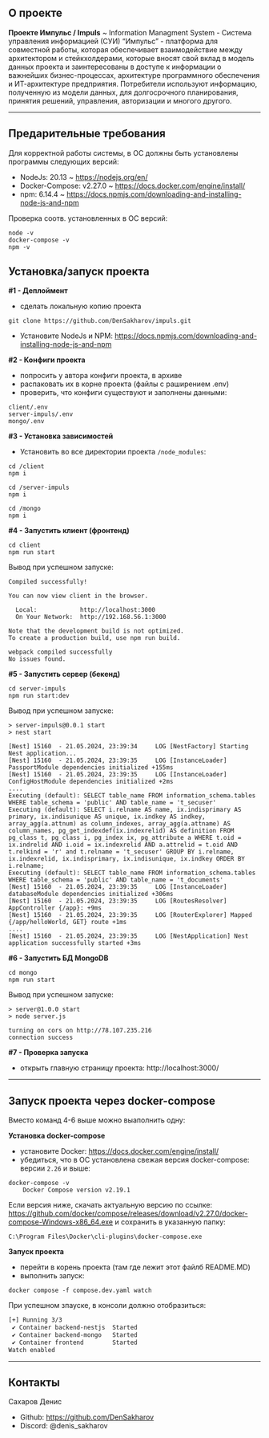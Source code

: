 ## О проекте

**Проекте Импульс / Impuls** ~ Information Managment System -
Система управления информацией (СУИ) “Импульс” - платформа для совместной работы, которая обеспечивает взаимодействие между архитектором и стейкхолдерами, которые вносят свой вклад в модель данных проекта и заинтересованы в доступе к информации о важнейших бизнес-процессах, архитектуре программного обеспечения и ИТ-архитектуре предприятия. Потребители используют информацию, полученную из модели данных, для долгосрочного планирования, принятия решений, управления, авторизации и многого другого.

-----------------------------------------

## Предарительные требования
Для корректной работы системы, в ОС должны быть установлены программы следующих версий: 
- NodeJs: 20.13  ~ https://nodejs.org/en/
- Docker-Compose: v2.27.0 ~ https://docs.docker.com/engine/install/
- npm: 6.14.4 ~ https://docs.npmjs.com/downloading-and-installing-node-js-and-npm

Проверка соотв. установленных в ОС версий: 
```
node -v
docker-compose -v
npm -v
```

## Установка/запуск проекта

**#1 - Деплоймент**
- сделать локальную копию проекта
``` 
git clone https://github.com/DenSakharov/impuls.git
```
- Установите NodeJs и NPM: https://docs.npmjs.com/downloading-and-installing-node-js-and-npm  

**#2 - Конфиги проекта**
- попросить у автора конфиги проекта, в архиве
- распаковать их в корне проекта (файлы с раширением .env)
- проверить, что конфиги существуют и заполнены данными:
```
client/.env
server-impuls/.env
mongo/.env
``` 

**#3 - Установка зависимостей**
- Установить во все директории проекта ``/node_modules``:
```
cd /client 
npm i

cd /server-impuls  
npm i

cd /mongo 
npm i
```

**#4 - Запустить клиент (фронтенд)**
```
cd client
npm run start
```

Вывод при успешном запуске:
```
Compiled successfully!

You can now view client in the browser.

  Local:            http://localhost:3000
  On Your Network:  http://192.168.56.1:3000

Note that the development build is not optimized.
To create a production build, use npm run build.

webpack compiled successfully
No issues found.
```

**#5 - Запустить сервер (бекенд)**
```
cd server-impuls
npm run start:dev
```

Вывод при успешном запуске:
```
> server-impuls@0.0.1 start
> nest start

[Nest] 15160  - 21.05.2024, 23:39:34     LOG [NestFactory] Starting Nest application...
[Nest] 15160  - 21.05.2024, 23:39:35     LOG [InstanceLoader] PassportModule dependencies initialized +155ms
[Nest] 15160  - 21.05.2024, 23:39:35     LOG [InstanceLoader] ConfigHostModule dependencies initialized +2ms
....
Executing (default): SELECT table_name FROM information_schema.tables WHERE table_schema = 'public' AND table_name = 't_secuser'
Executing (default): SELECT i.relname AS name, ix.indisprimary AS primary, ix.indisunique AS unique, ix.indkey AS indkey, array_agg(a.attnum) as column_indexes, array_agg(a.attname) AS column_names, pg_get_indexdef(ix.indexrelid) AS definition FROM pg_class t, pg_class i, pg_index ix, pg_attribute a WHERE t.oid = ix.indrelid AND i.oid = ix.indexrelid AND a.attrelid = t.oid AND t.relkind = 'r' and t.relname = 't_secuser' GROUP BY i.relname, ix.indexrelid, ix.indisprimary, ix.indisunique, ix.indkey ORDER BY i.relname;
Executing (default): SELECT table_name FROM information_schema.tables WHERE table_schema = 'public' AND table_name = 't_documents'
[Nest] 15160  - 21.05.2024, 23:39:35     LOG [InstanceLoader] databaseModule dependencies initialized +306ms
[Nest] 15160  - 21.05.2024, 23:39:35     LOG [RoutesResolver] AppController {/app}: +9ms
[Nest] 15160  - 21.05.2024, 23:39:35     LOG [RouterExplorer] Mapped {/app/helloWorld, GET} route +1ms
....
[Nest] 15160  - 21.05.2024, 23:39:35     LOG [NestApplication] Nest application successfully started +3ms
```

**#6 - Запустить БД MongoDB**
```
cd mongo
npm run start
```

Вывод при успешном запуске:
```
> server@1.0.0 start
> node server.js

turning on cors on http://78.107.235.216
connection success
```

**#7 - Проверка запуска**
- открыть главную страницу проекта:
http://localhost:3000/

------------------------------------

## Запуск проекта через docker-compose

Вместо команд 4-6 выше можно выаполнить одну: 

**Установка docker-compose**
- установите Docker: https://docs.docker.com/engine/install/
- убедиться, что в ОС установлена свежая версия docker-compose: версии ``2.26`` и выше:
``` 
docker-compose -v
    Docker Compose version v2.19.1
```
Если версия ниже, скачать актуальную версию по ссылке:
https://github.com/docker/compose/releases/download/v2.27.0/docker-compose-Windows-x86_64.exe
и сохранить в указанную папку:
```
C:\Program Files\Docker\cli-plugins\docker-compose.exe
``` 

**Запуск проекта**
- перейти в корень проекта (там где лежит этот файлб README.MD)
- выполнить запуск:
```
docker compose -f compose.dev.yaml watch
```
При успешном зпауске, в консоли должно отобразиться:
```bash
[+] Running 3/3
 ✔ Container backend-nestjs  Started                                                                                                                                                                                               3.3s 
 ✔ Container backend-mongo   Started                                                                                                                                                                                               3.3s 
 ✔ Container frontend        Started                                                                                                                                                                                               1.8s 
Watch enabled
```

------------------------------

## Контакты

Сахаров Денис
- Github: https://github.com/DenSakharov
- Discord: @denis_sakharov